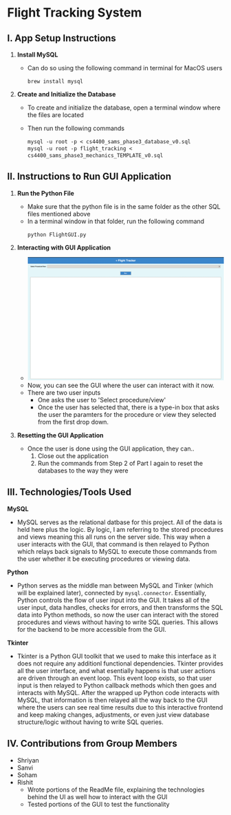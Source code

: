 # Flight Tracking System

## I. App Setup Instructions 

1. **Install MySQL**
   - Can do so using the following command in terminal for MacOS users
     ```
     brew install mysql
     ```
  
2. **Create and Initialize the Database**
   - To create and initialize the database, open a terminal window where the files are located
   - Then run the following commands
   
      ```
      mysql -u root -p < cs4400_sams_phase3_database_v0.sql
      mysql -u root -p flight_tracking < cs4400_sams_phase3_mechanics_TEMPLATE_v0.sql
      ```
## II. Instructions to Run GUI Application

1. **Run the Python File**
   - Make sure that the python file is in the same folder as the other SQL files mentioned above
   - In a terminal window in that folder, run the following command
     ```
     python FlightGUI.py
     ```
2. **Interacting with GUI Application**
   - ![Flight Tracker GUI](GUI.png)
   - Now, you can see the GUI where the user can interact with it now.
   - There are two user inputs
        - One asks the user to 'Select procedure/view'
        - Once the user has selected that, there is a type-in box that asks the user the paramters for the procedure or view they selected from the first drop down.
  
4. **Resetting the GUI Application**
   - Once the user is done using the GUI application, they can..
     1. Close out the application
     2. Run the commands from Step 2 of Part I again to reset the databases to the way they were

## III. Technologies/Tools Used 

**MySQL**
  - MySQL serves as the relational datbase for this project. All of the data is held here plus the logic. By logic, I am referring to the stored procedures and views meaning this all runs on the server side. This way when a user interacts with the GUI, that command is then relayed to Python which relays back signals to MySQL to execute those commands from the user whether it be executing procedures or viewing data.

**Python**
   - Python serves as the middle man between MySQL and Tinker (which will be explained later), connected by ``` mysql.connector ```. Essentially, Python controls the flow of user input into the GUI. It takes all of the user input, data handles, checks for errors, and then transforms the SQL data into Python methods, so now the user can interact with the stored procedures and views without having to write SQL queries. This allows for the backend to be more accessible from the GUI.

**Tkinter**
   - Tkinter is a Python GUI toolkit that we used to make this interface as it does not require any additionl functional dependencies. Tkinter provides all the user interface, and what esentially happens is that user actions are driven through an event loop. This event loop exists, so that user input is then relayed to Python callback methods which then goes and interacts with MySQL. After the wrapped up Python code interacts with MySQL, that information is then relayed all the way back to the GUI where the users can see real time results due to this interactive frontend and keep making changes, adjustments, or even just view database structure/logic without having to write SQL queries.

## IV. Contributions from Group Members
- Shriyan
- Sanvi
- Soham
- Rishit
   - Wrote portions of the ReadMe file, explaining the technologies behind the UI as well how to interact with the GUI
   - Tested portions of the GUI to test the functionality
